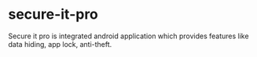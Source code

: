 # secure-it-pro
Secure it pro is integrated android application which provides features like data hiding, app lock, anti-theft.
